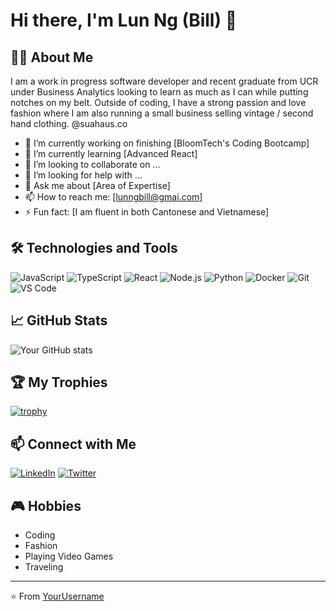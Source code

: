 # Hi there, I'm Lun Ng (Bill) 👋

## 👨‍💻 About Me
I am a work in progress software developer and recent graduate from UCR under Business Analytics looking to learn as much as I can while putting notches on my belt. Outside of coding, I have a strong passion and love fashion where I am also running a small business selling vintage / second hand clothing. @suahaus.co 

- 🔭 I’m currently working on finishing [BloomTech's Coding Bootcamp]
- 🌱 I’m currently learning [Advanced React]
- 👯 I’m looking to collaborate on ...
- 🤔 I’m looking for help with ...
- 💬 Ask me about [Area of Expertise]
- 📫 How to reach me: [lunngbill@gmai.com]
- ⚡ Fun fact: [I am fluent in both Cantonese and Vietnamese]

## 🛠️ Technologies and Tools

![JavaScript](https://img.shields.io/badge/-JavaScript-333?style=flat&logo=javascript)
![TypeScript](https://img.shields.io/badge/-TypeScript-333?style=flat&logo=typescript)
![React](https://img.shields.io/badge/-React-333?style=flat&logo=react)
![Node.js](https://img.shields.io/badge/-Node.js-333?style=flat&logo=node.js)
![Python](https://img.shields.io/badge/-Python-333?style=flat&logo=python)
![Docker](https://img.shields.io/badge/-Docker-333?style=flat&logo=docker)
![Git](https://img.shields.io/badge/-Git-333?style=flat&logo=git)
![VS Code](https://img.shields.io/badge/-VS%20Code-333?style=flat&logo=visual-studio-code)

## 📈 GitHub Stats

![Your GitHub stats](https://github-readme-stats.vercel.app/api?username=YourUsername&show_icons=true&theme=radical)

## 🏆 My Trophies

[![trophy](https://github-profile-trophy.vercel.app/?username=YourUsername&theme=onedark)](https://github.com/ryo-ma/github-profile-trophy)

## 📫 Connect with Me

[![LinkedIn](https://img.shields.io/badge/-LinkedIn-0077B5?style=flat&logo=linkedin)](https://linkedin.com/in/lun-ng-bill)
[![Twitter](https://img.shields.io/badge/-Twitter-1DA1F2?style=flat&logo=twitter)](https://twitter.com/nomoneybill)

## 🎮 Hobbies
- Coding
- Fashion
- Playing Video Games
- Traveling

---

⭐️ From [YourUsername](https://github.com/lunngbill)
